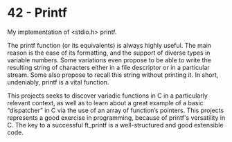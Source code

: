 # 42 - Printf

My implementation of <stdio.h> printf.

The printf function (or its equivalents) is always highly useful. The main reason is the ease of its formatting, and the support of diverse types in variable numbers. Some variations even propose to be able to write the resulting string of characters either in a file descriptor or in a particular stream. Some also propose to recall this string without printing it. In short, undeniably, printf is a vital function.

This projects seeks to discover variadic functions in C in a particularly relevant context, as well as to learn about a great example of a basic “dispatcher” in C via the use of an array of function’s pointers. This projects represents a good exercise in programming, because of printf's versatility in C. The key to a successful ft_printf is a well-structured and good extensible code.
